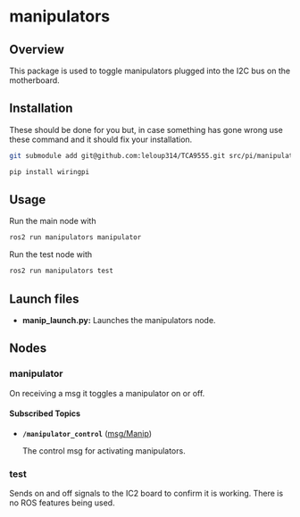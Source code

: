 # manipulators

<!-- TODO rewrite -->

## Overview

This package is used to toggle manipulators plugged into the I2C bus on the motherboard.

## Installation

These should be done for you but, in case something has gone wrong use these command and it should fix your installation.

```bash
git submodule add git@github.com:leloup314/TCA9555.git src/pi/manipulators/TCA9555
```

```bash
pip install wiringpi
```

## Usage

Run the main node with

```bash
ros2 run manipulators manipulator
```

Run the test node with

```bash
ros2 run manipulators test
```

## Launch files

* **manip_launch.py:** Launches the manipulators node.

## Nodes

### manipulator

On receiving a msg it toggles a manipulator on or off.

#### Subscribed Topics

* **`/manipulator_control`** ([msg/Manip])

    The control msg for activating manipulators.

### test

Sends on and off signals to the IC2 board to confirm it is working. There is no ROS features being used.

[msg/Manip]:../../rov_msgs/msg/Manip.msg
